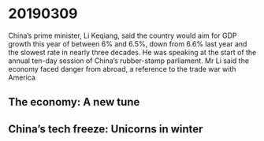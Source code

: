 # 20190309

China’s prime minister, Li Keqiang, said the country would aim for GDP
growth this year of between 6% and 6.5%, down from 6.6% last year and the
slowest rate in nearly three decades. He was speaking at the start of the
annual ten-day session of China’s rubber-stamp parliament. Mr Li said the
economy faced danger from abroad, a reference to the trade war with
America


## The economy: A new tune

## China’s tech freeze: Unicorns in winter

